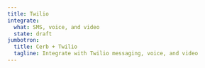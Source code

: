 ```yaml
---
title: Twilio
integrate:
  what: SMS, voice, and video
  state: draft
jumbotron:
  title: Cerb + Twilio
  tagline: Integrate with Twilio messaging, voice, and video
---
```


